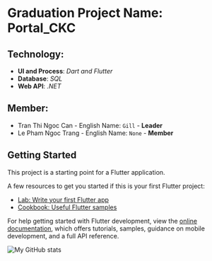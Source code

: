 # Graduation Project Name: Portal_CKC
   ## Technology:
   - **UI and Process**: *Dart and Flutter*
   - **Database**: *SQL*
   - **Web API**: *.NET*
   ## Member: 
   - Tran Thi Ngoc Can - English Name:  `Gill` - **Leader**
   - Le Pham Ngoc Trang - English Name:  `None` - **Member**

## Getting Started

This project is a starting point for a Flutter application.

A few resources to get you started if this is your first Flutter project:

- [Lab: Write your first Flutter app](https://docs.flutter.dev/get-started/codelab)
- [Cookbook: Useful Flutter samples](https://docs.flutter.dev/cookbook)

For help getting started with Flutter development, view the
[online documentation](https://docs.flutter.dev/), which offers tutorials,
samples, guidance on mobile development, and a full API reference.

![My GitHub stats](https://github-readme-stats.vercel.app/api?username=SuichiDaito&show_icons=true&theme=radical)

